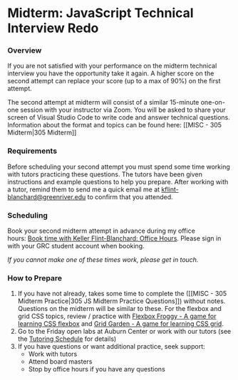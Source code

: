 # Midterm: JavaScript Technical Interview Redo

### Overview
If you are not satisfied with your performance on the midterm technical interview you have the opportunity take it again. A higher score on the second attempt can replace your score (up to a max of 90%) on the first attempt.

The second attempt at midterm will consist of a similar 15-minute one-on-one session with your instructor via Zoom. You will be asked to share your screen of Visual Studio Code to write code and answer technical questions. Information about the format and topics can be found here: [[MISC - 305 Midterm|305 Midterm]]

### Requirements
Before scheduling your second attempt you must spend some time working with tutors practicing these questions. The tutors have been given instructions and example questions to help you prepare. After working with a tutor, remind them to send me a quick email me at kflint-blanchard@greenriver.edu to confirm that you attended.
### Scheduling
Book your second midterm attempt in advance during my office hours: [Book time with Keller Flint-Blanchard: Office Hours](https://outlook.office.com/bookwithme/user/cea5ca32f4144d5da65db8176793e9e8@greenriver.edu/meetingtype/iI_7uAs97EmpBaRiK_wfqw2?anonymous&ep=mcard). Please sign in with your GRC student account when booking. 

*If you cannot make one of these times work, please get in touch.*

### How to Prepare
1. If you have not already, takes some time to complete the ([[MISC - 305 Midterm Practice|305 JS Midterm Practice Questions]]) without notes. Questions on the midterm will be similar to these. For the flexbox and grid CSS topics, review / practice with [Flexbox Froggy - A game for learning CSS flexbox](https://flexboxfroggy.com/) and [Grid Garden - A game for learning CSS grid](https://cssgridgarden.com/).
2. Go to the Friday open labs at Auburn Center or work with our tutors (see the [Tutoring Schedule](https://egator.greenriver.edu/courses/2493988/pages/tutoring-schedule?module_item_id=85598895) for details) 
3. If you have questions or want additional practice, seek support:
	- Work with tutors
	- Attend board masters
	- Stop by office hours if you have any questions